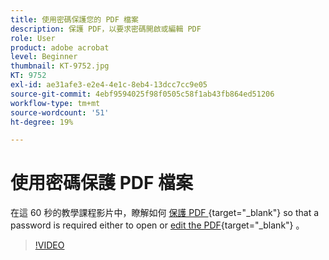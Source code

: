 ```yaml
---
title: 使用密碼保護您的 PDF 檔案
description: 保護 PDF，以要求密碼開啟或編輯 PDF
role: User
product: adobe acrobat
level: Beginner
thumbnail: KT-9752.jpg
KT: 9752
exl-id: ae31afe3-e2e4-4e1c-8eb4-13dcc7cc9e05
source-git-commit: 4ebf9594025f98f0505c58f1ab43fb864ed51206
workflow-type: tm+mt
source-wordcount: '51'
ht-degree: 19%

---
```


# 使用密碼保護 PDF 檔案

在這 60 秒的教學課程影片中，瞭解如何 [ 保護 PDF ](https://www.adobe.com/tw/acrobat/online/password-protect-pdf.html) {target="_blank"} so that a password is required either to open or [edit the PDF](https://www.adobe.com/acrobat/online/pdf-editor.html){target="_blank"} 。

>[!VIDEO](https://video.tv.adobe.com/v/340075?quality=12&learn=on&hidetitle=true)
